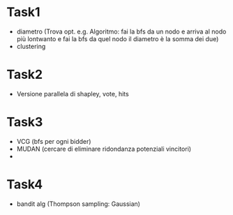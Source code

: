 # Task1

- diametro (Trova opt. e.g. Algoritmo: fai la bfs da un nodo e arriva al nodo più lontwanto e fai la bfs da quel nodo il diametro è la somma dei due)
- clustering

# Task2

- Versione parallela di shapley, vote, hits

# Task3
- VCG (bfs per ogni bidder)
- MUDAN (cercare di eliminare ridondanza potenziali vincitori)
- 

# Task4
- bandit alg (Thompson sampling: Gaussian)